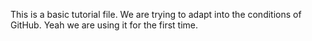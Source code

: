 This is a basic tutorial file.
We are trying to adapt into the conditions of GitHub.
Yeah we are using it for the first time.
